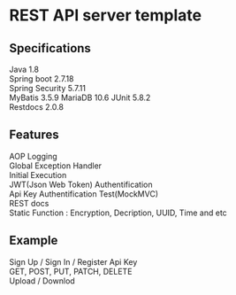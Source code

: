 # REST API server template
## Specifications
Java 1.8  
Spring boot 2.7.18  
Spring Security 5.7.11  
MyBatis 3.5.9
MariaDB 10.6
JUnit 5.8.2  
Restdocs 2.0.8  
## Features
AOP Logging  
Global Exception Handler  
Initial Execution  
JWT(Json Web Token) Authentification  
Api Key Authentification
Test(MockMVC)  
REST docs  
Static Function : Encryption, Decription, UUID, Time and etc  
## Example
Sign Up / Sign In / Register Api Key  
GET, POST, PUT, PATCH, DELETE  
Upload / Downlod  

